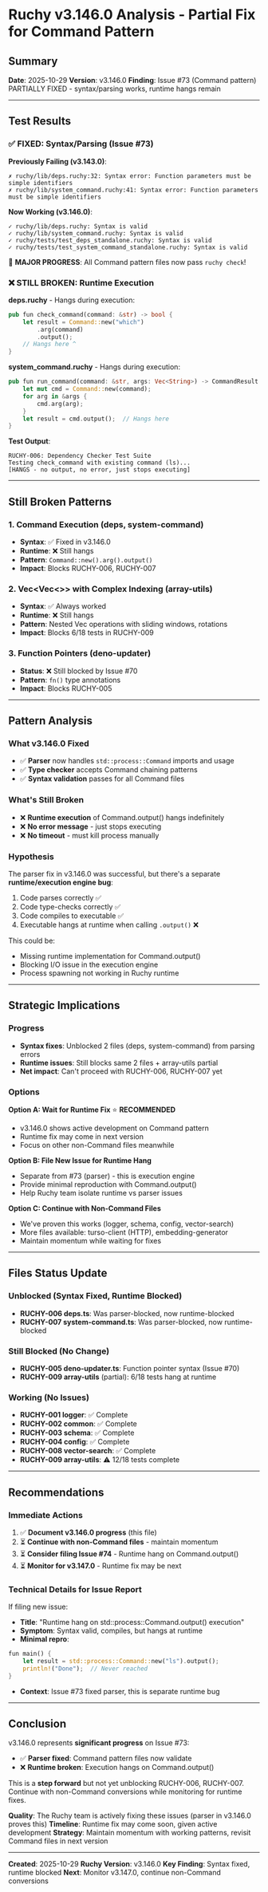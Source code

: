 # Ruchy v3.146.0 Analysis - Partial Fix for Command Pattern

## Summary

**Date**: 2025-10-29
**Version**: v3.146.0
**Finding**: Issue #73 (Command pattern) PARTIALLY FIXED - syntax/parsing works, runtime hangs remain

---

## Test Results

### ✅ FIXED: Syntax/Parsing (Issue #73)

**Previously Failing (v3.143.0)**:
```
✗ ruchy/lib/deps.ruchy:32: Syntax error: Function parameters must be simple identifiers
✗ ruchy/lib/system_command.ruchy:41: Syntax error: Function parameters must be simple identifiers
```

**Now Working (v3.146.0)**:
```
✓ ruchy/lib/deps.ruchy: Syntax is valid
✓ ruchy/lib/system_command.ruchy: Syntax is valid
✓ ruchy/tests/test_deps_standalone.ruchy: Syntax is valid
✓ ruchy/tests/test_system_command_standalone.ruchy: Syntax is valid
```

🎉 **MAJOR PROGRESS**: All Command pattern files now pass `ruchy check`!

### ❌ STILL BROKEN: Runtime Execution

**deps.ruchy** - Hangs during execution:
```rust
pub fun check_command(command: &str) -> bool {
    let result = Command::new("which")
        .arg(command)
        .output();
    // Hangs here ^
}
```

**system_command.ruchy** - Hangs during execution:
```rust
pub fun run_command(command: &str, args: Vec<String>) -> CommandResult {
    let mut cmd = Command::new(command);
    for arg in &args {
        cmd.arg(arg);
    }
    let result = cmd.output();  // Hangs here
}
```

**Test Output**:
```
RUCHY-006: Dependency Checker Test Suite
Testing check_command with existing command (ls)...
[HANGS - no output, no error, just stops executing]
```

---

## Still Broken Patterns

### 1. Command Execution (deps, system-command)
- **Syntax**: ✅ Fixed in v3.146.0
- **Runtime**: ❌ Still hangs
- **Pattern**: `Command::new().arg().output()`
- **Impact**: Blocks RUCHY-006, RUCHY-007

### 2. Vec<Vec<>> with Complex Indexing (array-utils)
- **Syntax**: ✅ Always worked
- **Runtime**: ❌ Still hangs
- **Pattern**: Nested Vec operations with sliding windows, rotations
- **Impact**: Blocks 6/18 tests in RUCHY-009

### 3. Function Pointers (deno-updater)
- **Status**: ❌ Still blocked by Issue #70
- **Pattern**: `fn()` type annotations
- **Impact**: Blocks RUCHY-005

---

## Pattern Analysis

### What v3.146.0 Fixed
- ✅ **Parser** now handles `std::process::Command` imports and usage
- ✅ **Type checker** accepts Command chaining patterns
- ✅ **Syntax validation** passes for all Command files

### What's Still Broken
- ❌ **Runtime execution** of Command.output() hangs indefinitely
- ❌ **No error message** - just stops executing
- ❌ **No timeout** - must kill process manually

### Hypothesis
The parser fix in v3.146.0 was successful, but there's a separate **runtime/execution engine bug**:
1. Code parses correctly ✅
2. Code type-checks correctly ✅
3. Code compiles to executable ✅
4. Executable hangs at runtime when calling `.output()` ❌

This could be:
- Missing runtime implementation for Command.output()
- Blocking I/O issue in the execution engine
- Process spawning not working in Ruchy runtime

---

## Strategic Implications

### Progress
- **Syntax fixes**: Unblocked 2 files (deps, system-command) from parsing errors
- **Runtime issues**: Still blocks same 2 files + array-utils partial
- **Net impact**: Can't proceed with RUCHY-006, RUCHY-007 yet

### Options

**Option A: Wait for Runtime Fix** ⭐ **RECOMMENDED**
- v3.146.0 shows active development on Command pattern
- Runtime fix may come in next version
- Focus on other non-Command files meanwhile

**Option B: File New Issue for Runtime Hang**
- Separate from #73 (parser) - this is execution engine
- Provide minimal reproduction with Command.output()
- Help Ruchy team isolate runtime vs parser issues

**Option C: Continue with Non-Command Files**
- We've proven this works (logger, schema, config, vector-search)
- More files available: turso-client (HTTP), embedding-generator
- Maintain momentum while waiting for fixes

---

## Files Status Update

### Unblocked (Syntax Fixed, Runtime Blocked)
- **RUCHY-006 deps.ts**: Was parser-blocked, now runtime-blocked
- **RUCHY-007 system-command.ts**: Was parser-blocked, now runtime-blocked

### Still Blocked (No Change)
- **RUCHY-005 deno-updater.ts**: Function pointer syntax (Issue #70)
- **RUCHY-009 array-utils** (partial): 6/18 tests hang at runtime

### Working (No Issues)
- **RUCHY-001 logger**: ✅ Complete
- **RUCHY-002 common**: ✅ Complete
- **RUCHY-003 schema**: ✅ Complete
- **RUCHY-004 config**: ✅ Complete
- **RUCHY-008 vector-search**: ✅ Complete
- **RUCHY-009 array-utils**: ⚠️ 12/18 tests complete

---

## Recommendations

### Immediate Actions
1. ✅ **Document v3.146.0 progress** (this file)
2. ⏳ **Continue with non-Command files** - maintain momentum
3. ⏳ **Consider filing Issue #74** - Runtime hang on Command.output()
4. ⏳ **Monitor for v3.147.0** - Runtime fix may be next

### Technical Details for Issue Report
If filing new issue:
- **Title**: "Runtime hang on std::process::Command.output() execution"
- **Symptom**: Syntax valid, compiles, but hangs at runtime
- **Minimal repro**:
```rust
fun main() {
    let result = std::process::Command::new("ls").output();
    println!("Done");  // Never reached
}
```
- **Context**: Issue #73 fixed parser, this is separate runtime bug

---

## Conclusion

v3.146.0 represents **significant progress** on Issue #73:
- ✅ **Parser fixed**: Command pattern files now validate
- ❌ **Runtime broken**: Execution hangs on Command.output()

This is a **step forward** but not yet unblocking RUCHY-006, RUCHY-007. Continue with non-Command conversions while monitoring for runtime fixes.

**Quality**: The Ruchy team is actively fixing these issues (parser in v3.146.0 proves this)
**Timeline**: Runtime fix may come soon, given active development
**Strategy**: Maintain momentum with working patterns, revisit Command files in next version

---

**Created**: 2025-10-29
**Ruchy Version**: v3.146.0
**Key Finding**: Syntax fixed, runtime blocked
**Next**: Monitor v3.147.0, continue non-Command conversions
